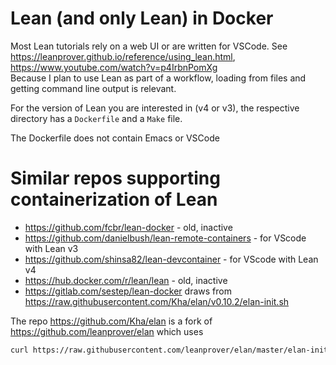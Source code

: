 # Lean (and only Lean) in Docker

Most Lean tutorials rely on a web UI or are written for VSCode. See <https://leanprover.github.io/reference/using_lean.html>,
<https://www.youtube.com/watch?v=p4IrbnPomXg><BR>
Because I plan to use Lean as part of a workflow, loading from files and getting command line output is relevant.

For the version of Lean you are interested in (v4 or v3), the respective directory has a `Dockerfile` and a `Make` file.

The Dockerfile does not contain Emacs or VSCode

# Similar repos supporting containerization of Lean

* <https://github.com/fcbr/lean-docker> - old, inactive
* <https://github.com/danielbush/lean-remote-containers> - for VScode with Lean v3
* <https://github.com/shinsa82/lean-devcontainer> - for VScode with Lean v4
* <https://hub.docker.com/r/lean/lean> - old, inactive
* <https://gitlab.com/sestep/lean-docker> draws from <https://raw.githubusercontent.com/Kha/elan/v0.10.2/elan-init.sh>

The repo <https://github.com/Kha/elan> is a fork of <https://github.com/leanprover/elan> which uses

```bash
curl https://raw.githubusercontent.com/leanprover/elan/master/elan-init.sh -sSf | sh
```

